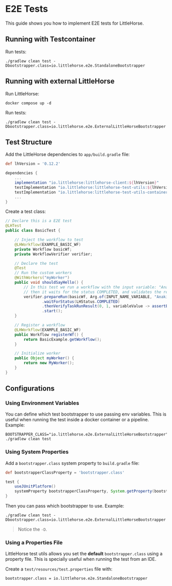 # E2E Tests

This guide shows you how to implement E2E tests for LittleHorse.

## Running with Testcontainer

Run tests:

```shell
./gradlew clean test -Dbootstrapper.class=io.littlehorse.e2e.StandaloneBootstrapper
```

## Running with external LittleHorse

Run LittleHorse:

```shell
docker compose up -d
```

Run tests:

```shell
./gradlew clean test -Dbootstrapper.class=io.littlehorse.e2e.ExternalLittleHorseBootstrapper
```

## Test Structure

Add the LittleHorse dependencies to `app/build.gradle` file:

```groovy
def lhVersion = '0.12.2'

dependencies {
    ...
    implementation "io.littlehorse:littlehorse-client:${lhVersion}"
    testImplementation "io.littlehorse:littlehorse-test-utils:${lhVersion}"
    testImplementation "io.littlehorse:littlehorse-test-utils-container:${lhVersion}"
    ...
}
```

Create a test class:

```java
// Declare this is a E2E test
@LHTest
public class BasicTest {

    // Inject the workflow to test
    @LHWorkflow(EXAMPLE_BASIC_WF)
    private Workflow basicWf;
    private WorkflowVerifier verifier;

    // Declare the test
    @Test
    // Run the custom workers
    @WithWorkers("myWorker")
    public void shouldSayHello() {
        // In this test we run a workflow with the input variable: "Anakin Skywalker",
        // then it waits for the status COMPLETED, and validates the result output from the worker
        verifier.prepareRun(basicWf, Arg.of(INPUT_NAME_VARIABLE, "Anakin Skywalker"))
                .waitForStatus(LHStatus.COMPLETED)
                .thenVerifyTaskRunResult(0, 1, variableValue -> assertEquals(variableValue.getStr(), "Hello there! Anakin Skywalker"))
                .start();
    }

    // Register a workflow
    @LHWorkflow(EXAMPLE_BASIC_WF)
    public Workflow registerWf() {
        return BasicExample.getWorkflow();
    }

    // Initialize worker
    public Object myWorker() {
        return new MyWorker();
    }
}
```

## Configurations

### Using Environment Variables

You can define which test bootstrapper to use passing env variables.
This is useful when running the test inside a docker container or
a pipeline. Example:

```shell
BOOTSTRAPPER_CLASS="io.littlehorse.e2e.ExternalLittleHorseBootstrapper" ./gradlew clean test
```

### Using System Properties

Add a `bootstrapper.class` system property to `build.gradle` file:

```groovy
def bootstrapperClassProperty = 'bootstrapper.class'

test {
    useJUnitPlatform()
    systemProperty bootstrapperClassProperty, System.getProperty(bootstrapperClassProperty) ?: 'io.littlehorse.e2e.StandaloneBootstrapper'
}
```

Then you can pass which bootstrapper to use. Example:

```shell
./gradlew clean test -Dbootstrapper.class=io.littlehorse.e2e.ExternalLittleHorseBootstrapper
```

> Notice the `-D`.

### Using a Properties File

LittleHorse test utils allows you set the **default** `bootstrapper.class`
using a property file. This is specially useful when running
the test from an IDE.

Create a `test/resources/test.properties` file with:

```properties
bootstrapper.class = io.littlehorse.e2e.StandaloneBootstrapper
```

